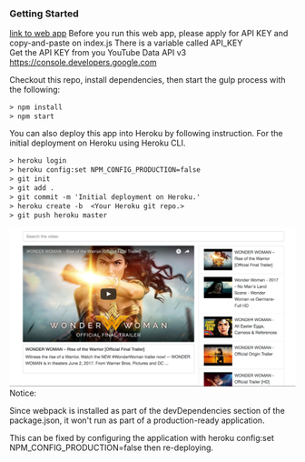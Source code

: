 ### Getting Started
<a href='https://goo.gl/C3HRaL'> link to web app</a>
Before you run this web app, please apply for API KEY and copy-and-paste on index.js
There is a variable called API_KEY <br>
Get the API KEY from you YouTube Data API v3
https://console.developers.google.com

Checkout this repo, install dependencies, then start the gulp process with the following:
```
> npm install
> npm start
```


You can also deploy this app into Heroku by following instruction.
For the initial deployment on Heroku using Heroku CLI.
```
> heroku login
> heroku config:set NPM_CONFIG_PRODUCTION=false
> git init
> git add .
> git commit -m 'Initial deployment on Heroku.'
> heroku create -b  <Your Heroku git repo.>
> git push heroku master
```


![ScreenShot](screenshot.png)
Notice:

Since webpack is installed as part of the devDependencies section of the package.json,
it won't run as part of a production-ready application.

This can be fixed by configuring the application with
heroku config:set NPM_CONFIG_PRODUCTION=false
then re-deploying.
